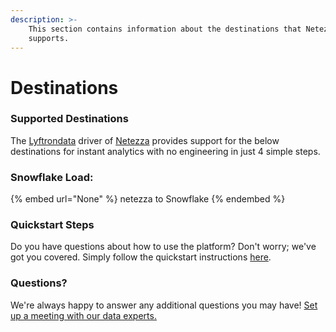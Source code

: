```yaml
---
description: >-
    This section contains information about the destinations that Netezza
    supports.
---
```


# Destinations

### Supported Destinations

The [Lyftrondata](https://www.lyftrondata.com/) driver of [Netezza](None) provides support for the below destinations for instant analytics with no engineering in just 4 simple steps.

### Snowflake Load:

{% embed url="None" %}
netezza to Snowflake
{% endembed %}

### Quickstart Steps

Do you have questions about how to use the platform? Don't worry; we've got you covered. Simply follow the quickstart instructions [here](README.md).

### Questions? <a href="#questions" id="questions"></a>

We're always happy to answer any additional questions you may have! [Set up a meeting with our data experts.](https://www.lyftrondata.com/book-a-meeting/)
